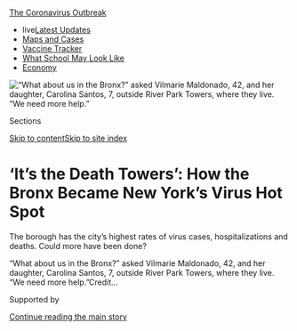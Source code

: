 <div id="app">

<div>

<div>

<div>

</div>

<div data-aria-hidden="false">

<div id="site-content" data-role="main">

<div>

<div class="css-1aor85t" style="opacity:0.000000001;z-index:-1;visibility:hidden">

<div class="css-1hqnpie">

<div class="css-epjblv">

<span class="css-17xtcya">[New
York](/section/nyregion)</span><span class="css-x15j1o">|</span><span class="css-fwqvlz">‘It’s
the Death Towers’: How the Bronx Became New York’s Virus Hot
Spot</span>

</div>

<div class="css-k008qs">

<div class="css-1iwv8en">

<span class="css-18z7m18"></span>

<div>

</div>

</div>

<span class="css-1n6z4y">https://nyti.ms/2LXr6GB</span>

<div class="css-1705lsu">

<div class="css-4xjgmj">

<div class="css-4skfbu" data-role="toolbar" data-aria-label="Social Media Share buttons, Save button, and Comments Panel with current comment count" data-testid="share-tools">

  - 
  - 
  - 
  - 
    
    <div class="css-6n7j50">
    
    </div>

  - 
  - 

</div>

</div>

</div>

</div>

</div>

</div>

<div id="NYT_TOP_BANNER_REGION" class="css-11qgg8s">

<div>

<div id="styln-prism-menu-1592847958612" class="section interactive-content interactive-size-medium css-1du2ztb">

<div class="css-17ih8de interactive-body">

<div id="scroll-container" class="css-1gj85ro">

[<span class="styln-title-wrap"><span class="css-1pje3qr">The
Coronavirus</span><span class="css-1pje3qr">
Outbreak</span></span>](https://www.nytimes.com/news-event/coronavirus?action=click&pgtype=Article&state=default&region=TOP_BANNER&context=storylines_menu)

  - <span class="css-kqxiym" data-emphasize="true">live</span>[Latest
    Updates](https://www.nytimes.com/2020/08/02/world/coronavirus-updates.html?action=click&pgtype=Article&state=default&region=TOP_BANNER&context=storylines_menu)
  - [Maps and
    Cases](https://www.nytimes.com/interactive/2020/us/coronavirus-us-cases.html?action=click&pgtype=Article&state=default&region=TOP_BANNER&context=storylines_menu)
  - [Vaccine
    Tracker](https://www.nytimes.com/interactive/2020/science/coronavirus-vaccine-tracker.html?action=click&pgtype=Article&state=default&region=TOP_BANNER&context=storylines_menu)
  - [What School May Look
    Like](https://www.nytimes.com/interactive/2020/07/29/us/schools-reopening-coronavirus.html?action=click&pgtype=Article&state=default&region=TOP_BANNER&context=storylines_menu)
  - [Economy](https://www.nytimes.com/live/2020/07/31/business/stock-market-today-coronavirus?action=click&pgtype=Article&state=default&region=TOP_BANNER&context=storylines_menu)

</div>

</div>

</div>

</div>

</div>

<div id="fullBleedHeaderContent">

<div class="css-n4ws9g">

![<span class="css-16f3y1r e13ogyst0" data-aria-hidden="true">“What
about us in the Bronx?” asked Vilmarie Maldonado, 42, and her daughter,
Carolina Santos, 7, outside River Park Towers, where they live. “We need
more
help.”</span>](https://static01.nyt.com/images/2020/05/25/nyregion/00nyvirus-bronx2/00nyvirus-bronx1-articleLarge.jpg?quality=75&auto=webp&disable=upscale)

</div>

<div class="css-3z92zw">

<div class="css-6cn7ki">

<div class="NYTAppHideMasthead css-1bcu9v6 e1suatyy0">

<div class="section css-1o1qe8k e1suatyy2">

<div class="css-cu5p7t er09x8g0">

<div class="css-6n7j50">

</div>

<span class="css-1dv1kvn">Sections</span>

[Skip to content](#site-content)[Skip to site
index](#site-index)

</div>

<div class="css-10698na e1huz5gh0">

</div>

</div>

</div>

<div class="css-12n8ygn ehdk2mb0">

# ‘It’s the Death Towers’: How the Bronx Became New York’s Virus Hot Spot

</div>

The borough has the city’s highest rates of virus cases,
hospitalizations and deaths. Could more have been done?

</div>

</div>

<div class="css-nwzfg5 e1gnum310">

<span class="css-1f9pvn2 nyregion">“What about us in the Bronx?” asked
Vilmarie Maldonado, 42, and her daughter, Carolina Santos, 7, outside
River Park Towers, where they live. “We need more
help.”</span><span class="css-cnj6d5 e1z0qqy90" itemprop="copyrightHolder"><span class="css-1ly73wi e1tej78p0">Credit...</span><span><span></span></span></span>

</div>

<div id="sponsor-wrapper" class="css-1hyfx7x">

<div id="sponsor-slug" class="css-19vbshk">

Supported by

</div>

[Continue reading the main
story](#after-sponsor)

<div id="sponsor" class="ad sponsor-wrapper" style="text-align:center;height:100%;display:block">

</div>

<div id="after-sponsor">

</div>

</div>

<div class="css-1wx1auc e1gnum311">

<div class="css-18e8msd">

<div class="css-vp77d3 epjyd6m0">

<div class="css-1baulvz">

By [<span class="css-1baulvz" itemprop="name">Kimiko de
Freytas-Tamura</span>](https://www.nytimes.com/by/kimiko-de-freytas-tamura),
[<span class="css-1baulvz" itemprop="name">Winnie
Hu</span>](https://www.nytimes.com/by/winnie-hu) and
<span class="css-1baulvz last-byline" itemprop="name">Lindsey Rogers
Cook</span>

Photographs by
<span class="css-1baulvz last-byline" itemprop="name">Gabriela
Bhaskar</span>

</div>

</div>

  - 
    
    <div class="css-ld3wwf e16638kd2">
    
    May 26,
    2020
    
    </div>

  - 
    
    <div class="css-4xjgmj">
    
    <div class="css-d8bdto" data-role="toolbar" data-aria-label="Social Media Share buttons, Save button, and Comments Panel with current comment count" data-testid="share-tools">
    
      - 
      - 
      - 
      - 
        
        <div class="css-6n7j50">
        
        </div>
    
      - 
      - 
    
    </div>
    
    </div>

</div>

</div>

</div>

<div class="section meteredContent css-1r7ky0e" name="articleBody" itemprop="articleBody">

<div class="css-1fanzo5 StoryBodyCompanionColumn">

<div class="css-53u6y8">

Working on the front lines of the coronavirus pandemic can be hazardous,
but staying home isn’t safe either for the emergency responders,
pharmacists, home health aides, grocery clerks and delivery men who fill
River Park Towers in the Bronx.

</div>

</div>

<div>

</div>

<div class="css-1fanzo5 StoryBodyCompanionColumn">

<div class="css-53u6y8">

Even a ride down the elevator is risky. Residents often must wait up to
an hour to squeeze into small, poorly ventilated cars that break down
frequently, with people crowding the hallways like commuters trying to
push into the subway at rush hour.

There is talk that as many as 100 residents have been sickened by the
coronavirus at the two massive towers rising above the Morris Heights
neighborhood along the Harlem River. But no one knows for sure, since
the leader of the tenant association died from Covid-19 in April.

</div>

</div>

<div class="css-1fanzo5 StoryBodyCompanionColumn">

<div class="css-53u6y8">

“It’s the death towers, you could say that,” said Maria Lopez, 42, a
resident with a variety of health issues, including asthma, who has
watched 10 of her neighbors being taken away by paramedics.

One of the worst health crises in a century has exploded across New York
City, and it has inflicted the [worst toll on the
Bronx](https://www.nytimes.com/2020/06/24/nyregion/coronavirus-public-housing-new-york.html),
the city’s poorest borough.

</div>

</div>

<div class="css-79elbk" data-testid="photoviewer-wrapper">

<div class="css-z3e15g" data-testid="photoviewer-wrapper-hidden">

</div>

<div class="css-1a48zt4 ehw59r15" data-testid="photoviewer-children">

![<span class="css-16f3y1r e13ogyst0" data-aria-hidden="true">Fire
trucks arrive to help people stuck in elevators at River Park
Towers.</span>](https://static01.nyt.com/images/2020/05/25/nyregion/00nyvirus-bronx3/00nyvirus-bronx6-articleLarge.jpg?quality=75&auto=webp&disable=upscale)

</div>

</div>

<div class="css-1fanzo5 StoryBodyCompanionColumn">

<div class="css-53u6y8">

It has spread building by building in neighborhoods like Morris Heights
that have been unable to fight back, reflecting a legacy of
institutionalized racism, poverty, cramped housing and chronic health
problems that have put their residents at higher risk of getting sick
and dying.

The Bronx has the
[highest](https://www.nytimes.com/2020/05/18/nyregion/coronavirus-deaths-nyc.html)rates[of
coronavirus cases, hospitalizations and
deaths](https://www.nytimes.com/2020/05/18/nyregion/coronavirus-deaths-nyc.html)
in the city, while the most well-off borough, Manhattan, has the lowest
rates.

</div>

</div>

<div class="css-1fanzo5 StoryBodyCompanionColumn">

<div class="css-53u6y8">

In just months, the coronavirus has threatened to wipe out more than a
decade of efforts to rebuild the Bronx with new development and
businesses and has made life even more precarious for those already
struggling to survive, including low-paid essential workers without
health insurance, paid sick time or unions to back them.

The economic fallout has shuttered stores, restaurants and businesses
across the borough and left thousands out of work, struggling to pay
rent and buy food. As in the other boroughs, unemployment claims have
surged in the Bronx — by mid-May they had skyrocketed 2,000 percent from
a year ago. One Bronx economic development official warned that up to
half the borough’s restaurants may never reopen.

The crisis has stirred frustration and resentment among Bronx residents
angered that, once again, they are the ones paying the highest price.
The Bronx has long struggled to attract attention and resources. During
the economic boom of the past decade, it lagged behind the rest of the
city in many indicators, including poverty and unemployment.

“This will happen again. This is not the last pandemic,” said Ruben Diaz
Jr., the Bronx borough president, who counts at least three deaths in
his own apartment complex in the Soundview neighborhood. “How do we
remedy institutionalized neglect in communities like the Bronx so in the
future we have a fighting chance?”

</div>

</div>

<div class="css-a7yk8a e73j0it0">

<div class="css-1xdhyk6 erfvjey0">

<span class="css-1ly73wi e1tej78p0">Image</span>

<div class="css-zjzyr8">

<div data-testid="lazyimage-container" style="height:580px">

</div>

</div>

</div>

<span class="css-16f3y1r e13ogyst0" data-aria-hidden="true">“I think in
our neighborhood we need all the attention we can get,” said Robert
Smith, 41, who has lived in River Park for about 20 years.</span>

<div class="css-1xdhyk6 erfvjey0">

<span class="css-1ly73wi e1tej78p0">Image</span>

<div class="css-zjzyr8">

<div data-testid="lazyimage-container" style="height:580px">

</div>

</div>

</div>

<span class="css-16f3y1r e13ogyst0" data-aria-hidden="true">“Put some
kind of sign up,” said Paula Givens, 60, saying that residents in the
buildings should be urged to take precautions against the virus.</span>

</div>

<div class="css-1fanzo5 StoryBodyCompanionColumn">

<div class="css-53u6y8">

The coronavirus has been [particularly
deadly](https://www1.nyc.gov/site/doh/covid/covid-19-data.page) in the
Bronx because race and income are key factors in who survives and who
does not. At least 4,400 confirmed and probable Covid-19 deaths in the
Bronx have been reported as of May
26.

<div id="NYT_MAIN_CONTENT_1_REGION" class="css-9tf9ac">

<div>

<div id="styln-covid-updates-world" class="section interactive-content interactive-size-medium css-1ftcdic">

<div class="css-17ih8de interactive-body">

<div id="styln-briefing-block" data-asset-id="QXJ0aWNsZTpueXQ6Ly9hcnRpY2xlLzhiMjRmNTQ0LWVhMmUtNTlmNC1hMDZiLTM0YWI3YTlmN2E4YQ==">

<div class="briefing-block-header-section">

# [Latest Updates: Global Coronavirus Outbreak](https://www.nytimes.com/2020/08/01/world/coronavirus-covid-19.html?action=click&pgtype=Article&state=default&region=MAIN_CONTENT_1&context=storylines_live_updates)

<div class="briefing-block-ts">

Updated 2020-08-02T17:52:35.962Z

</div>

</div>

  - [The U.S. reels as July cases more than double the total of any
    other
    month.](https://www.nytimes.com/2020/08/01/world/coronavirus-covid-19.html?action=click&pgtype=Article&state=default&region=MAIN_CONTENT_1&context=storylines_live_updates#link-34047410)
  - [Top U.S. officials work to break an impasse over the federal
    jobless
    benefit.](https://www.nytimes.com/2020/08/01/world/coronavirus-covid-19.html?action=click&pgtype=Article&state=default&region=MAIN_CONTENT_1&context=storylines_live_updates#link-780ec966)
  - [Its outbreak untamed, Melbourne goes into even greater
    lockdown.](https://www.nytimes.com/2020/08/01/world/coronavirus-covid-19.html?action=click&pgtype=Article&state=default&region=MAIN_CONTENT_1&context=storylines_live_updates#link-2bc8948)

<div class="briefing-block-footer">

<div class="briefing-block-footer-meta">

[See more
updates](https://www.nytimes.com/2020/08/01/world/coronavirus-covid-19.html?action=click&pgtype=Article&state=default&region=MAIN_CONTENT_1&context=storylines_live_updates)

</div>

<div class="briefing-block-briefinglinks">

<span>More live coverage:</span>
[Markets](https://www.nytimes.com/live/2020/07/31/business/stock-market-today-coronavirus?action=click&pgtype=Article&state=default&region=MAIN_CONTENT_1&context=storylines_live_updates)

</div>

</div>

</div>

</div>

</div>

</div>

</div>

Across the city, neighborhoods with large numbers of black, Latino or
poor residents have the [highest death
rates](https://www.nytimes.com/2020/05/18/nyregion/coronavirus-deaths-nyc.html).
In the Bronx, about 90 percent of the borough’s 1.4 million residents
are people of color, the highest concentration in the city, [according
to census
data](https://www.census.gov/quickfacts/fact/table/newyorkcitynewyork,bronxcountybronxboroughnewyork,kingscountybrooklynboroughnewyork,newyorkcountymanhattanboroughnewyork,queenscountyqueensboroughnewyork,richmondcountystatenislandboroughnewyork/PST045218).

</div>

</div>

<div class="css-1fanzo5 StoryBodyCompanionColumn">

<div class="css-53u6y8">

Many public health experts and Bronx officials say more should have been
done to protect vulnerable communities. City and state leaders, they
say, should have aggressively conducted testing to slow the spread of
the virus, deployed more services and resources and focused on
overlooked front-line workers who have kept stores open and the city
running.

“We as a state and as a city could have done better,” said State
Assemblyman Victor M. Pichardo, whose parents were both sickened by the
virus. “We’re sort of picking up the pieces now.”

Mr. Pichardo said it was not until May — two months after the pandemic
shut down the city — that he received more than 4,000 masks from the
mayor’s office, and 300 bottles of hand sanitizer from the governor’s
office, for his district, which includes Morris
Heights.

</div>

</div>

<div class="css-79elbk" data-testid="photoviewer-wrapper">

<div class="css-z3e15g" data-testid="photoviewer-wrapper-hidden">

</div>

<div class="css-1a48zt4 ehw59r15" data-testid="photoviewer-children">

<div class="css-1xdhyk6 erfvjey0">

<span class="css-1ly73wi e1tej78p0">Image</span>

<div class="css-zjzyr8">

<div data-testid="lazyimage-container" style="height:257.77777777777777px">

</div>

</div>

</div>

<span class="css-16f3y1r e13ogyst0" data-aria-hidden="true">Victor
Pichardo, a state assemblyman from the Bronx whose parents were both
sickened by the virus, handed out food and face masks to residents last
week.</span>

</div>

</div>

<div class="css-1fanzo5 StoryBodyCompanionColumn">

<div class="css-53u6y8">

City and state officials acknowledged the challenges the Bronx faced,
but said they were constrained early on in the outbreak by limited
testing capacity and resources and focused on prioritizing health care
and emergency workers. They have since expanded testing sites in the
Bronx and opened up testing to anyone who has symptoms.

“The Covid-19 crisis has exacerbated disparities that have existed for
far too long in our city,” said Avery Cohen, a spokeswoman for Mayor
Bill de Blasio. “We have put equity at the forefront of our plan to
treat the virus and safely reopen the city. From opening community
testing sites across the city, to our grass-roots outreach with
community providers in the Bronx, and supporting NYC Health + Hospitals,
we remain focused on saving lives and ensuring that all New Yorkers
receive the care they deserve.”

Adults in the Bronx have the highest rates in the city of asthma,
diabetes and high blood pressure, all of which can lead to severe
complications for people who are infected with the coronavirus. Roughly
one in three Bronx adults is
[obese](https://a816-health.nyc.gov/hdi/epiquery/visualizations?PageType=tsi&PopulationSource=CHS&Topic=1&Subtopic=24&Indicator=Overweight%20and%20Obesity&Year=2017)
— another factor that can make the virus worse — and lack of ready
access to healthy foods makes it difficult for people to change their
diets.

</div>

</div>

<div class="css-1fanzo5 StoryBodyCompanionColumn">

<div class="css-53u6y8">

Of those Bronx residents who died from Covid-19, 90 percent had at least
one such underlying condition.

The Bronx [ranked
last](https://www.countyhealthrankings.org/app/new-york/2019/rankings/outcomes/overall)
among New York State’s 62 counties in an annual survey of health
indicators. And life expectancy in the Bronx is about five years lower
than in Manhattan.

“What Covid-19 really shines a very harsh light on are the historical
inequities in socioeconomic status and structural racism that are really
driving disparities in health outcomes,” said Nadia S. Islam, an
associate professor of population health at New York University’s
Grossman School of
Medicine.

</div>

</div>

<div class="css-79elbk" data-testid="photoviewer-wrapper">

<div class="css-z3e15g" data-testid="photoviewer-wrapper-hidden">

</div>

<div class="css-1a48zt4 ehw59r15" data-testid="photoviewer-children">

<div class="css-1xdhyk6 erfvjey0">

<span class="css-1ly73wi e1tej78p0">Image</span>

<div class="css-zjzyr8">

<div data-testid="lazyimage-container" style="height:257.77777777777777px">

</div>

</div>

</div>

<span class="css-16f3y1r e13ogyst0" data-aria-hidden="true">A public
housing complex in the Morris Heights neighborhood in the Bronx. The
Bronx has the highest rates of coronavirus cases, hospitalizations and
deaths in the city.</span>

</div>

</div>

<div class="css-1fanzo5 StoryBodyCompanionColumn">

<div class="css-53u6y8">

The city’s northern borough once drew well-to-do families to its
stretches of parkland and Art Deco apartment buildings. But in the
1970s, arson fires, rampant crime and poverty drove out residents, and
turned the borough into a national symbol of urban decay.

Today, the Bronx is home to the nation’s poorest congressional district.
Median household income is $38,000, compared with $82,000 in Manhattan
and about $61,000 citywide.

Still, in recent years there were signs of a revival: The Bronx has
attracted retail stores, hotels, start-up companies and manufacturers as
well as an influx of newcomers priced out of Manhattan. The unemployment
rate dropped to 4.7 percent in February before rising again to 5.7
percent in March, the latest data available.

</div>

</div>

<div class="css-1fanzo5 StoryBodyCompanionColumn">

<div class="css-53u6y8">

Marlene Cintron, the president of the Bronx Overall Economic Development
Corporation, which provides loans and services to businesses, said she
hears every day from stores, restaurants and businesses that may not be
able to reopen. At Hunts Point, a regional food hub, some distributors
are owed millions of dollars by restaurants and hotels that have been
unable to pay their bills, she said.

Lines at food pantries have been growing, and elected officials and
community groups have been giving out free bags of groceries.

“It’s very worrisome,’’ said Dr. Bola Omotosho, the chairman of the
community board that includes Morris Heights. “People are not able to
pay rent — whether it’s for their apartments or for their businesses.’’

Morris Heights is a hilly enclave in the West Bronx, where hip-hop is
said to have been born in the 1970s. About 40 percent of the area’s
residents are poor, and almost all are black or Latino.

River Park Towers, which encompasses two 44-floor buildings, was built
in the 1970s for lower-income and working families. Rents for the 1,654
apartments go up to $1,978 for a four-bedroom. More than 70 percent of
the 5,000 tenants receive rent subsidies, a spokesman for the complex
said.

Life in the towers has always been hard, residents said, recalling
drive-by shootings in the 1980s. While violence has decreased in recent
years, gangs and illegal drugs remain a problem, and there was a
stabbing recently in a building lobby, they
said.

</div>

</div>

<div class="css-79elbk" data-testid="photoviewer-wrapper">

<div class="css-z3e15g" data-testid="photoviewer-wrapper-hidden">

</div>

<div class="css-1a48zt4 ehw59r15" data-testid="photoviewer-children">

<div class="css-1xdhyk6 erfvjey0">

<span class="css-1ly73wi e1tej78p0">Image</span>

<div class="css-zjzyr8">

<div data-testid="lazyimage-container" style="height:257.77777777777777px">

</div>

</div>

</div>

<span class="css-16f3y1r e13ogyst0" data-aria-hidden="true">More than 70
percent of the 5,000 tenants at River Park Towers rely on rent
subsidies. </span>

</div>

</div>

<div class="css-1fanzo5 StoryBodyCompanionColumn">

<div class="css-53u6y8">

But the coronavirus has brought new worries. Large groups walk around
without masks. One janitor complained that he did not have enough
protective gear.

</div>

</div>

<div class="css-1fanzo5 StoryBodyCompanionColumn">

<div class="css-53u6y8">

“The chances of getting Covid here are greater than at work,” said
Sandra Williams, 37, a nursing aide who commutes to a Brooklyn nursing
home.

For Margarita Brown, 48, a pharmacist technician, getting ready for work
is “like preparing for war.” She puts on a mask and gloves before
getting into elevators “packed like sardines.” She has to go around
crowds in the lobby before riding a bus to a pharmacy on the Upper West
Side of Manhattan.

“Then you get to your job, but you’re not being appreciated,” said Ms.
Brown, who has no health insurance. “It’s so
stressful.”

<div id="NYT_MAIN_CONTENT_3_REGION" class="css-9tf9ac">

<div>

<div id="styln-prism-freeform-1594220623585" class="section interactive-content interactive-size-medium css-1ftcdic">

<div class="css-17ih8de interactive-body">

<div id="prism-freeform-block-62021" class="css-19mumt8" data-role="complementary" data-storyline="The Coronavirus Outbreak" data-truncated="true" tabindex="0">

<div class="css-a8d9oz">

<div class="css-eb027h">

[](https://www.nytimes.com/news-event/coronavirus?action=click&pgtype=Article&state=default&region=MAIN_CONTENT_3&context=storylines_faq)

### The Coronavirus Outbreak ›

#### Frequently Asked Questions

Updated July 27, 2020

  - #### Should I refinance my mortgage?
    
      - [It could be a good
        idea,](https://www.nytimes.com/article/coronavirus-money-unemployment.html?action=click&pgtype=Article&state=default&region=MAIN_CONTENT_3&context=storylines_faq)
        because mortgage rates have [never been
        lower.](https://www.nytimes.com/2020/07/16/business/mortgage-rates-below-3-percent.html?action=click&pgtype=Article&state=default&region=MAIN_CONTENT_3&context=storylines_faq)
        Refinancing requests have pushed mortgage applications to some
        of the highest levels since 2008, so be prepared to get in line.
        But defaults are also up, so if you’re thinking about buying a
        home, be aware that some lenders have tightened their standards.

  - #### What is school going to look like in September?
    
      - It is unlikely that many schools will return to a normal
        schedule this fall, requiring the grind of [online
        learning](https://www.nytimes.com/2020/06/05/us/coronavirus-education-lost-learning.html?action=click&pgtype=Article&state=default&region=MAIN_CONTENT_3&context=storylines_faq),
        [makeshift child
        care](https://www.nytimes.com/2020/05/29/us/coronavirus-child-care-centers.html?action=click&pgtype=Article&state=default&region=MAIN_CONTENT_3&context=storylines_faq)
        and [stunted
        workdays](https://www.nytimes.com/2020/06/03/business/economy/coronavirus-working-women.html?action=click&pgtype=Article&state=default&region=MAIN_CONTENT_3&context=storylines_faq)
        to continue. California’s two largest public school districts —
        Los Angeles and San Diego — said on July 13, that [instruction
        will be remote-only in the
        fall](https://www.nytimes.com/2020/07/13/us/lausd-san-diego-school-reopening.html?action=click&pgtype=Article&state=default&region=MAIN_CONTENT_3&context=storylines_faq),
        citing concerns that surging coronavirus infections in their
        areas pose too dire a risk for students and teachers. Together,
        the two districts enroll some 825,000 students. They are the
        largest in the country so far to abandon plans for even a
        partial physical return to classrooms when they reopen in
        August. For other districts, the solution won’t be an
        all-or-nothing approach. [Many
        systems](https://bioethics.jhu.edu/research-and-outreach/projects/eschool-initiative/school-policy-tracker/),
        including the nation’s largest, New York City, are devising
        [hybrid
        plans](https://www.nytimes.com/2020/06/26/us/coronavirus-schools-reopen-fall.html?action=click&pgtype=Article&state=default&region=MAIN_CONTENT_3&context=storylines_faq)
        that involve spending some days in classrooms and other days
        online. There’s no national policy on this yet, so check with
        your municipal school system regularly to see what is happening
        in your community.

  - #### Is the coronavirus airborne?
    
      - The coronavirus [can stay aloft for hours in tiny droplets in
        stagnant
        air](https://www.nytimes.com/2020/07/04/health/239-experts-with-one-big-claim-the-coronavirus-is-airborne.html?action=click&pgtype=Article&state=default&region=MAIN_CONTENT_3&context=storylines_faq),
        infecting people as they inhale, mounting scientific evidence
        suggests. This risk is highest in crowded indoor spaces with
        poor ventilation, and may help explain super-spreading events
        reported in meatpacking plants, churches and restaurants. [It’s
        unclear how often the virus is
        spread](https://www.nytimes.com/2020/07/06/health/coronavirus-airborne-aerosols.html?action=click&pgtype=Article&state=default&region=MAIN_CONTENT_3&context=storylines_faq)
        via these tiny droplets, or aerosols, compared with larger
        droplets that are expelled when a sick person coughs or sneezes,
        or transmitted through contact with contaminated surfaces, said
        Linsey Marr, an aerosol expert at Virginia Tech. Aerosols are
        released even when a person without symptoms exhales, talks or
        sings, according to Dr. Marr and more than 200 other experts,
        who [have outlined the evidence in an open letter to the World
        Health
        Organization](https://academic.oup.com/cid/article/doi/10.1093/cid/ciaa939/5867798).

  - #### What are the symptoms of coronavirus?
    
      - Common symptoms [include fever, a dry cough, fatigue and
        difficulty breathing or shortness of
        breath.](https://www.nytimes.com/article/symptoms-coronavirus.html?action=click&pgtype=Article&state=default&region=MAIN_CONTENT_3&context=storylines_faq)
        Some of these symptoms overlap with those of the flu, making
        detection difficult, but runny noses and stuffy sinuses are less
        common. [The C.D.C. has
        also](https://www.nytimes.com/2020/04/27/health/coronavirus-symptoms-cdc.html?action=click&pgtype=Article&state=default&region=MAIN_CONTENT_3&context=storylines_faq)
        added chills, muscle pain, sore throat, headache and a new loss
        of the sense of taste or smell as symptoms to look out for. Most
        people fall ill five to seven days after exposure, but symptoms
        may appear in as few as two days or as many as 14 days.

  - #### Does asymptomatic transmission of Covid-19 happen?
    
      - So far, the evidence seems to show it does. A widely cited
        [paper](https://www.nature.com/articles/s41591-020-0869-5)
        published in April suggests that people are most infectious
        about two days before the onset of coronavirus symptoms and
        estimated that 44 percent of new infections were a result of
        transmission from people who were not yet showing symptoms.
        Recently, a top expert at the World Health Organization stated
        that transmission of the coronavirus by people who did not have
        symptoms was “very rare,” [but she later walked back that
        statement.](https://www.nytimes.com/2020/06/09/world/coronavirus-updates.html?action=click&pgtype=Article&state=default&region=MAIN_CONTENT_3&context=storylines_faq#link-1f302e21)

<div id="styln-survey-component-62021" class="styln-survey-component" data-surveyname="faq" data-surveystoryline="coronavirus">

</div>

</div>

<div class="css-6mllg9">

</div>

<div class="css-pmm6ed">

<span class="css-5gimkt"></span>

</div>

</div>

</div>

</div>

</div>

</div>

</div>

Ronn Torossian, a spokesman for Reliant Realty Services and Omni New
York, which owns River Park Towers, said the complex had tried to
protect residents, including conducting “commercial-grade cleaning” of
the buildings multiple times a day. In addition, he said, adjustments
had been made to staff and spaces “to accommodate proper
social-distancing protocols.”

But, he said, landlords had received no guidance from the city about
what to do to keep housing safe. “We had to learn all about it, just
like you guys, by watching the news,” he said.

</div>

</div>

<div class="css-a7yk8a e73j0it0">

<div class="css-1xdhyk6 erfvjey0">

<span class="css-1ly73wi e1tej78p0">Image</span>

<div class="css-zjzyr8">

<div data-testid="lazyimage-container" style="height:580px">

</div>

</div>

</div>

<span class="css-16f3y1r e13ogyst0" data-aria-hidden="true">“They are
not sanitizing anything,” said June Colon, 37, who lives in River Park
Towers. “Everything is dirty.”</span>

<div class="css-1xdhyk6 erfvjey0">

<span class="css-1ly73wi e1tej78p0">Image</span>

<div class="css-zjzyr8">

<div data-testid="lazyimage-container" style="height:580px">

</div>

</div>

</div>

<span class="css-16f3y1r e13ogyst0" data-aria-hidden="true">Elizabeth
Tartt, 57, said many building residents did not know where to buy masks.
“I had to purchase them and then the prices started going up,” she
said.</span>

</div>

<div class="css-1fanzo5 StoryBodyCompanionColumn">

<div class="css-53u6y8">

City officials said they have held or taken part in more than 40
meetings and events in the Bronx to keep residents informed about the
virus, and worked with health care workers and community organizations.

In Morris Heights alone, they said, they have given out 75,000 face
coverings, including 10,000 specifically for River Park Towers.

But many Bronx leaders and public health experts said the city and state
should have realized sooner that the virus was especially dangerous to
higher-risk communities and taken more steps to try to stem the spread,
like expanding testing and making it more accessible.

“We could have anticipated that the Bronx and other communities of need
would have a higher infection rate,” said Diana Hernandez, an assistant
professor of sociomedical sciences at Columbia University’s Mailman
School of Public Health and a resident of the South Bronx. “It was
really a missed opportunity to do testing, contact tracing and outreach
to high-risk populations in a more targeted fashion.”

The first state-operated testing site in the Bronx was a drive-through
center that opened March 23 at Lehman College, which made it difficult
for anyone who did not have a car — or money for a taxi or Uber.

Bronx hospitals were rapidly overwhelmed with people trying to get
tested.

The Morris Heights Health Center set up its own temporary testing sites
in April. Nearly a third of the more than 1,000 people tested were
positive. “We made every attempt to get ahead of it as quickly as
possible,” said Mari G. Millet, the center’s president and chief
executive, adding the center also gave out masks and introduced
telemedicine visits so older patients could stay
home.

</div>

</div>

<div class="css-79elbk" data-testid="photoviewer-wrapper">

<div class="css-z3e15g" data-testid="photoviewer-wrapper-hidden">

</div>

<div class="css-1a48zt4 ehw59r15" data-testid="photoviewer-children">

<div class="css-1xdhyk6 erfvjey0">

<span class="css-1ly73wi e1tej78p0">Image</span>

<div class="css-zjzyr8">

<div data-testid="lazyimage-container" style="height:257.77777777777777px">

</div>

</div>

</div>

<span class="css-16f3y1r e13ogyst0" data-aria-hidden="true">At the
Morris Heights Health Center, more than a third of those tested were
positive for the coronavirus.</span>

</div>

</div>

<div class="css-1fanzo5 StoryBodyCompanionColumn">

<div class="css-53u6y8">

Of the center’s 58,000 regular patients, 80 have been hospitalized, and
12 have died from Covid-19 since March 1, she said.

State officials said the drive-through testing centers were a way to
provide testing safely and quickly in hard-hit areas. By mid-April they
had opened the state’s first walk-in testing center in the Bronx,
followed by a second site a week later, they said.

More than 140,000 people have been tested in the Bronx, according to the
governor’s office, and the Bronx has received more tests per capita than
Manhattan, Brooklyn and Queens.

The state has also given out more than 2 million pieces of personal
protective equipment in the Bronx, including masks, gloves, gowns and
face shields. Nearly 100,000 bottles of hand sanitizer have been sent to
the Bronx, starting with hospitals in mid-March.

“The Bronx has been a priority since the start of this pandemic,” said
Robert Mujica, the state budget director, who is part of the governor’s
virus task force.

City officials have also expanded testing and are working to provide
people who test positive with hotel rooms so they can remain isolated,
which is not always possible in crowded Bronx apartments.

But in Morris Heights, many residents said they felt they had been left
to fend off the virus on their own.

</div>

</div>

<div class="css-1fanzo5 StoryBodyCompanionColumn">

<div class="css-53u6y8">

By the time that masks and hand sanitizer were given out this month at
Karen Adams’s public housing complex, it was too late. Ms. Adams, 65,
had already gotten the virus.

“They should make things available to us, but they didn’t,” she said.
“The white community, they had everything that they needed. They had
access to
things.’’

</div>

</div>

<div class="css-79elbk" data-testid="photoviewer-wrapper">

<div class="css-z3e15g" data-testid="photoviewer-wrapper-hidden">

</div>

<div class="css-1a48zt4 ehw59r15" data-testid="photoviewer-children">

<div class="css-1xdhyk6 erfvjey0">

<span class="css-1ly73wi e1tej78p0">Image</span>

<div class="css-zjzyr8">

<div data-testid="lazyimage-container" style="height:257.77777777777777px">

</div>

</div>

</div>

<span class="css-16f3y1r e13ogyst0" data-aria-hidden="true">The manager
of a deli at River Park Towers said he regularly has to admonish younger
people to wear masks.</span>

</div>

</div>

<div class="css-1fanzo5 StoryBodyCompanionColumn">

<div class="css-53u6y8">

At River Park Towers, the manager of a deli on the grounds said he has
to tell young people to put on masks because the security guards and
management do not.

“The effort was not there,” said the manager, Nelson Pier, 34, as he
admonished a teenager from behind the counter. “Yo, put a mask on\!”

Up on the 43rd floor, Ms. Lopez, who has asthma, regularly sprays the
strip of floor between the front door of her apartment and the elevator
with disinfectant.

“I’m scared but I can’t afford to get sick,” said Ms. Lopez, showing
rashes on her hands from the disinfectant.

</div>

</div>

<div class="css-1fanzo5 StoryBodyCompanionColumn">

<div class="css-53u6y8">

“We’re the black sheep put in the corner,” she said. “The city, the
government, they have forgotten
us.”

</div>

</div>

<div class="css-79elbk" data-testid="photoviewer-wrapper">

<div class="css-z3e15g" data-testid="photoviewer-wrapper-hidden">

</div>

<div class="css-1a48zt4 ehw59r15" data-testid="photoviewer-children">

<div class="css-1xdhyk6 erfvjey0">

<span class="css-1ly73wi e1tej78p0">Image</span>

<div class="css-zjzyr8">

<div data-testid="lazyimage-container" style="height:257.77777777777777px">

</div>

</div>

</div>

<span class="css-16f3y1r e13ogyst0" data-aria-hidden="true">The two
44-story buildings that make up River Park Towers stand above the Harlem
River. </span>

</div>

</div>

<div class="css-1fanzo5 StoryBodyCompanionColumn">

<div class="css-53u6y8">

Gabriela Bhaskar contributed reporting.

</div>

</div>

</div>

<div>

</div>

<div>

</div>

<div>

</div>

<div>

<div id="bottom-wrapper" class="css-1ede5it">

<div id="bottom-slug" class="css-l9onyx">

Advertisement

</div>

[Continue reading the main
story](#after-bottom)

<div id="bottom" class="ad bottom-wrapper" style="text-align:center;height:100%;display:block;min-height:90px">

</div>

<div id="after-bottom">

</div>

</div>

</div>

</div>

</div>

## Site Index

<div>

</div>

## Site Information Navigation

  - [© <span>2020</span> <span>The New York Times
    Company</span>](https://help.nytimes.com/hc/en-us/articles/115014792127-Copyright-notice)

<!-- end list -->

  - [NYTCo](https://www.nytco.com/)
  - [Contact
    Us](https://help.nytimes.com/hc/en-us/articles/115015385887-Contact-Us)
  - [Work with us](https://www.nytco.com/careers/)
  - [Advertise](https://nytmediakit.com/)
  - [T Brand Studio](http://www.tbrandstudio.com/)
  - [Your Ad
    Choices](https://www.nytimes.com/privacy/cookie-policy#how-do-i-manage-trackers)
  - [Privacy](https://www.nytimes.com/privacy)
  - [Terms of
    Service](https://help.nytimes.com/hc/en-us/articles/115014893428-Terms-of-service)
  - [Terms of
    Sale](https://help.nytimes.com/hc/en-us/articles/115014893968-Terms-of-sale)
  - [Site
    Map](https://spiderbites.nytimes.com)
  - [Help](https://help.nytimes.com/hc/en-us)
  - [Subscriptions](https://www.nytimes.com/subscription?campaignId=37WXW)

</div>

</div>

</div>

</div>
